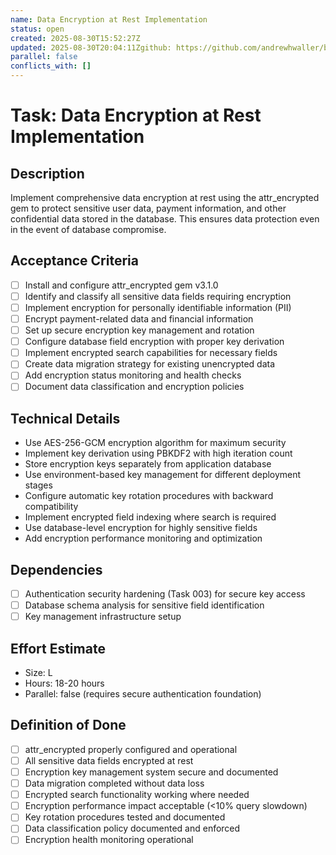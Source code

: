 ```yaml
---
name: Data Encryption at Rest Implementation
status: open
created: 2025-08-30T15:52:27Z
updated: 2025-08-30T20:04:11Zgithub: https://github.com/andrewhwaller/boilermaker/issues/67depends_on: ["003"]
parallel: false
conflicts_with: []
---
```


# Task: Data Encryption at Rest Implementation

## Description
Implement comprehensive data encryption at rest using the attr_encrypted gem to protect sensitive user data, payment information, and other confidential data stored in the database. This ensures data protection even in the event of database compromise.

## Acceptance Criteria
- [ ] Install and configure attr_encrypted gem v3.1.0
- [ ] Identify and classify all sensitive data fields requiring encryption
- [ ] Implement encryption for personally identifiable information (PII)
- [ ] Encrypt payment-related data and financial information
- [ ] Set up secure encryption key management and rotation
- [ ] Configure database field encryption with proper key derivation
- [ ] Implement encrypted search capabilities for necessary fields
- [ ] Create data migration strategy for existing unencrypted data
- [ ] Add encryption status monitoring and health checks
- [ ] Document data classification and encryption policies

## Technical Details
- Use AES-256-GCM encryption algorithm for maximum security
- Implement key derivation using PBKDF2 with high iteration count
- Store encryption keys separately from application database
- Use environment-based key management for different deployment stages
- Configure automatic key rotation procedures with backward compatibility
- Implement encrypted field indexing where search is required
- Use database-level encryption for highly sensitive fields
- Add encryption performance monitoring and optimization

## Dependencies
- [ ] Authentication security hardening (Task 003) for secure key access
- [ ] Database schema analysis for sensitive field identification
- [ ] Key management infrastructure setup

## Effort Estimate
- Size: L
- Hours: 18-20 hours
- Parallel: false (requires secure authentication foundation)

## Definition of Done
- [ ] attr_encrypted properly configured and operational
- [ ] All sensitive data fields encrypted at rest
- [ ] Encryption key management system secure and documented
- [ ] Data migration completed without data loss
- [ ] Encrypted search functionality working where needed
- [ ] Encryption performance impact acceptable (<10% query slowdown)
- [ ] Key rotation procedures tested and documented
- [ ] Data classification policy documented and enforced
- [ ] Encryption health monitoring operational
